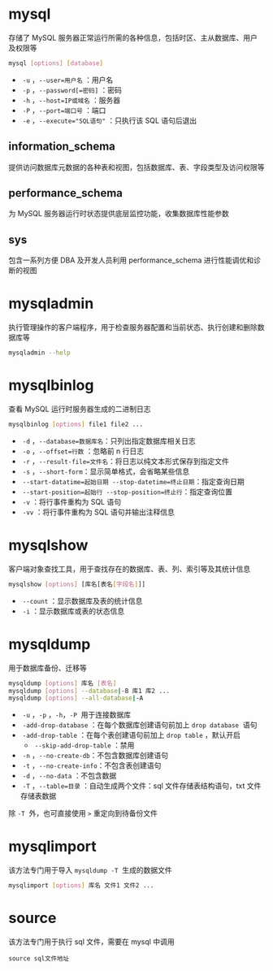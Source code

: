 # mysql

存储了 MySQL 服务器正常运行所需的各种信息，包括时区、主从数据库、用户及权限等

```bash
mysql [options] [database]
```

* ​ `-u` ​，`--user=用户名` ​：用户名
* ​ `-p` ​，`--password[=密码]` ​：密码
* ​ `-h` ​，`--host=IP或域名` ​：服务器
* ​ `-P` ​，`--port=端口号` ​：端口
* ​ `-e` ​，`--execute="SQL语句"` ​：只执行该 SQL 语句后退出
## information_schema

提供访问数据库元数据的各种表和视图，包括数据库、表、字段类型及访问权限等
## performance_schema

为 MySQL 服务器运行时状态提供底层监控功能，收集数据库性能参数
## sys

包含一系列方便 DBA 及开发人员利用 performance_schema 进行性能调优和诊断的视图
# mysqladmin

执行管理操作的客户端程序，用于检查服务器配置和当前状态、执行创建和删除数据库等

```bash
mysqladmin --help
```
# mysqlbinlog

查看 MySQL 运行时服务器生成的二进制日志

```bash
mysqlbinlog [options] file1 file2 ...
```

* ​ `-d` ​，`--database=数据库名` ​：只列出指定数据库相关日志
* ​ `-o` ​，`--offset=行数` ​：忽略前 n 行日志
* ​ `-r` ​，`--result-file=文件名` ​：将日志以纯文本形式保存到指定文件
* ​ `-s` ​，`--short-form` ​：显示简单格式，会省略某些信息
* ​ `--start-datatime=起始日期 --stop-datetime=终止日期` ​：指定查询日期
* ​ `--start-position=起始行 --stop-position=终止行` ​：指定查询位置
* ​ `-v` ​：将行事件重构为 SQL 语句
* ​ `-vv` ​：将行事件重构为 SQL 语句并输出注释信息
# mysqlshow

客户端对象查找工具，用于查找存在的数据库、表、列、索引等及其统计信息

```bash
mysqlshow [options] [库名[表名[字段名]]]
```

* ​ `--count` ​：显示数据库及表的统计信息
* ​ `-i` ​：显示数据库或表的状态信息
# mysqldump

用于数据库备份、迁移等

```bash
mysqldump [options] 库名 [表名]
mysqldump [options] --database|-B 库1 库2 ...
mysqldump [options] --all-database|-A
```

* ​ `-u` ​，`-p` ​，`-h` ​，`-P` ​ 用于连接数据库
* ​ `-add-drop-database` ​：在每个数据库创建语句前加上 `drop database` ​ 语句
* ​ `-add-drop-table` ​：在每个表创建语句前加上 `drop table` ​，默认开启
    * ​ `--skip-add-drop-table` ​：禁用
* ​ `-n` ​，`--no-create-db` ​：不包含数据库创建语句
* ​ `-t` ​，`--no-create-info` ​：不包含表创建语句
* ​ `-d` ​，`--no-data` ​：不包含数据
* ​ `-T` ​，`--table=目录` ​：自动生成两个文件：sql 文件存储表结构语句，txt 文件存储表数据

除 `-T` ​ 外，也可直接使用 `>` ​ 重定向到待备份文件
# mysqlimport

该方法专门用于导入 `mysqldump -T` ​ 生成的数据文件

```bash
mysqlimport [options] 库名 文件1 文件2 ...
```
# source

该方法专门用于执行 sql 文件，需要在 mysql 中调用

```mysql
source sql文件地址
```

